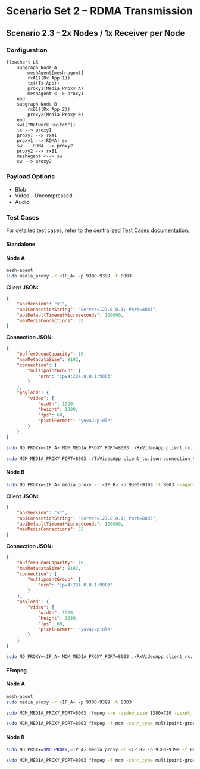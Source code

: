 # Scenario Set 2 – RDMA Transmission

## Scenario 2.3 – 2x Nodes / 1x Receiver per Node

### Configuration

```mermaid
flowchart LR
    subgraph Node A
        meshAgent[mesh-agent]
        rxA1((Rx App 1))
        tx((Tx App))
        proxy1(Media Proxy A)
        meshAgent <--> proxy1
    end
    subgraph Node B
        rxB1((Rx App 2))
        proxy2(Media Proxy B)
    end
    sw(["Network Switch"])
    tx --> proxy1
    proxy1 --> rxA1
    proxy1 -->|RDMA| sw
    sw -- RDMA --> proxy2
    proxy2 --> rxB1
    meshAgent <--> sw
    sw --> proxy2
```

### Payload Options

* Blob
* Video – Uncompressed
* Audio

### Test Cases

For detailed test cases, refer to the centralized [Test Cases documentation](../SCENARIO.md#test-cases).

#### Standalone
#### Node A

```bash
mesh-agent
sudo media_proxy -r <IP_A> -p 9300-9399 -t 8003
```

**Client JSON:**

```json
{
    "apiVersion": "v1",
    "apiConnectionString": "Server=127.0.0.1; Port=8003",
    "apiDefaultTimeoutMicroseconds": 100000,
    "maxMediaConnections": 32
}
```

**Connection JSON:**

```json
{
    "bufferQueueCapacity": 16,
    "maxMetadataSize": 8192,
    "connection": {
        "multipointGroup": {
            "urn": "ipv4:224.0.0.1:9003"
        }
    },
    "payload": {
        "video": {
            "width": 1920,
            "height": 1080,
            "fps": 60,
            "pixelFormat": "yuv422p10le"
        }
    }
}
```

```bash
sudo NO_PROXY=<IP_A> MCM_MEDIA_PROXY_PORT=8003 ./RxVideoApp client_rx.json connection_rx.json output_new.yuv
```

```bash
sudo MCM_MEDIA_PROXY_PORT=8003 ./TxVideoApp client_tx.json connection_tx.json input_video.yuv
```

#### Node B

```bash
sudo NO_PROXY=<IP_A> media_proxy -r <IP_B> -p 9300-9399 -t 8003 --agent=<IP_A>:50051
```

**Client JSON:**

```json
{
    "apiVersion": "v1",
    "apiConnectionString": "Server=127.0.0.1; Port=8003",
    "apiDefaultTimeoutMicroseconds": 100000,
    "maxMediaConnections": 32
}
```

**Connection JSON:**

```json
{
    "bufferQueueCapacity": 16,
    "maxMetadataSize": 8192,
    "connection": {
        "multipointGroup": {
            "urn": "ipv4:224.0.0.1:9003"
        }
    },
    "payload": {
        "video": {
            "width": 1920,
            "height": 1080,
            "fps": 60,
            "pixelFormat": "yuv422p10le"
        }
    }
}
```

```bash
sudo NO_PROXY=<IP_A> MCM_MEDIA_PROXY_PORT=8003 ./RxVideoApp client_rx.json connection_rx.json output_new.yuv
```

#### FFmpeg

#### Node A
```bash
mesh-agent
sudo media_proxy -r <IP_A> -p 9300-9399 -t 8003
```
```bash
sudo MCM_MEDIA_PROXY_PORT=8003 ffmpeg -re -video_size 1280x720 -pixel_format yuv422p10le -i ./input_video.yuv -f mcm -conn_type multipoint-group -frame_rate 60 -video_size 1280x720 -pixel_format yuv422p10le -
```
```bash
sudo MCM_MEDIA_PROXY_PORT=8003 ffmpeg -f mcm -conn_type multipoint-group -frame_rate 60 -video_size 1280x720 -pixel_format yuv422p10le -i - ./out_video.yuv -y
```

#### Node B
```bash
sudo NO_PROXY=$NO_PROXY,<IP_A> media_proxy -r <IP_B> -p 9300-9399 -t 8003 --agent=<IP_A>:50051
```
```bash
sudo MCM_MEDIA_PROXY_PORT=8003 ffmpeg -f mcm -conn_type multipoint-group -frame_rate 60 -video_size 1280x720 -pixel_format yuv422p10le -i - ./out_video.yuv -y
```

